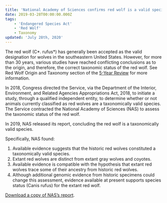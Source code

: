 ```yaml
---
title: 'National Academy of Sciences confirms red wolf is a valid species'
date: 2019-03-28T00:00:00.000Z
tags:
    - 'Endangered Species Act'
    - 'Red Wolf'
    - Taxonomy
updated: 'July 28th, 2020'
---
```


The red wolf (C*. rufus*) has generally been accepted as the valid designation for wolves in the southeastern United States. However, for more than 30 years, various studies have reached conflicting conclusions as to the origin, and therefore, the correct taxonomic status of the red wolf. See Red Wolf Origin and Taxonomy section of the [5-Year Review](https://ecos.fws.gov/docs/five_year_review/doc5714.pdf) for more information.

In 2018, Congress directed the Service, via the Department of the Interior, Environment, and Related Agencies Appropriations Act, 2018, to initiate a study, through a qualified independent entity, to determine whether or not animals currently classified as red wolves are a taxonomically valid species. The Service contracted the National Academy of Sciences (NAS) to assess the taxonomic status of the red wolf.

In 2019, NAS released its report, concluding the red wolf is a taxonomically valid species.

Specifically, NAS found:

1. Available evidence suggests that the historic red wolves constituted a taxonomically valid species.
2. Extant red wolves are distinct from extant gray wolves and coyotes.
3. Available evidence is compatible with the hypothesis that extant red wolves trace some of their ancestry from historic red wolves.
4. Although additional genomic evidence from historic specimens could change this assessment, evidence available at present supports species status (Canis rufus) for the extant red wolf.

[Download a copy of NAS’s report](https://www.nap.edu/read/25661/chapter/1).

